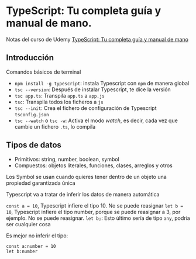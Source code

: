 # TypeScript: Tu completa guía y manual de mano.

Notas del curso de Udemy [TypeScript: Tu completa guía y manual de mano](https://nalanda.udemy.com/course/typescript-guia-completa/learn/lecture/27831606#overview)

## Introducción

Comandos básicos de terminal

- `npm install -g typescript`: instala Typescript con `npm` de manera global
- `tsc --version`: Después de instalar Typescript, te dice la versión
- `tsc app.ts`: Transpila `app.ts` a `app.js`
- `tsc`: Transpila todos los ficheros a `js`
- `tsc --init`: Crea el fichero de configuración de Typescript `tsconfig.json`
- `tsc --watch` o `tsc -w`: Activa el modo _watch_, es decir, cada vez que cambie un fichero `.ts`, lo compila

## Tipos de datos

- Primitivos: string, number, boolean, symbol
- Compuestos: objetos literales, funciones, clases, arreglos y otros

Los Symbol se usan cuando quieres tener dentro de un objeto una propiedad garantizada única

Typescript va a tratar de inferir los datos de manera automática

`const a = 10`, Typescript infiere el tipo 10. No se puede reasignar
`let b = 10`, Typescript infiere el tipo number, porque se puede reasignar a 3, por ejemplo. No se puede reasignar.
`let b;`: Esto último sería de tipo `any`, podría ser cualquier cosa

Es mejor no inferir el tipo:

```
const a:number = 10
let b:number
```

